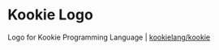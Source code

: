 # Kookie Logo
Logo for Kookie Programming Language | [kookielang/kookie](https://github.com/kookielang/kookie)
